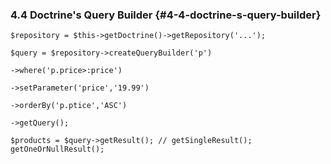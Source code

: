 ### 4.4 Doctrine's Query Builder {#4-4-doctrine-s-query-builder}

```
$repository = $this->getDoctrine()->getRepository('...');

$query = $repository->createQueryBuilder('p')

->where('p.price>:price')

->setParameter('price','19.99')

->orderBy('p.ptice','ASC')

->getQuery();

$products = $query->getResult(); // getSingleResult(); getOneOrNullResult();
```